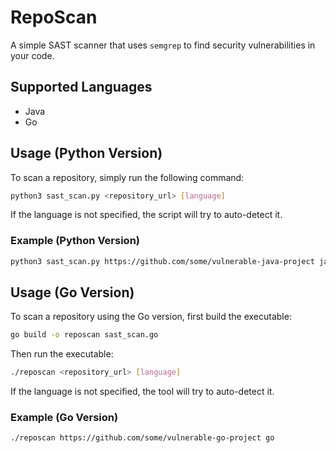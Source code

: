 # RepoScan

A simple SAST scanner that uses `semgrep` to find security vulnerabilities in your code.

## Supported Languages

- Java
- Go

## Usage (Python Version)

To scan a repository, simply run the following command:

```bash
python3 sast_scan.py <repository_url> [language]
```

If the language is not specified, the script will try to auto-detect it.

### Example (Python Version)

```bash
python3 sast_scan.py https://github.com/some/vulnerable-java-project java
```

## Usage (Go Version)

To scan a repository using the Go version, first build the executable:

```bash
go build -o reposcan sast_scan.go
```

Then run the executable:

```bash
./reposcan <repository_url> [language]
```

If the language is not specified, the tool will try to auto-detect it.

### Example (Go Version)

```bash
./reposcan https://github.com/some/vulnerable-go-project go
```